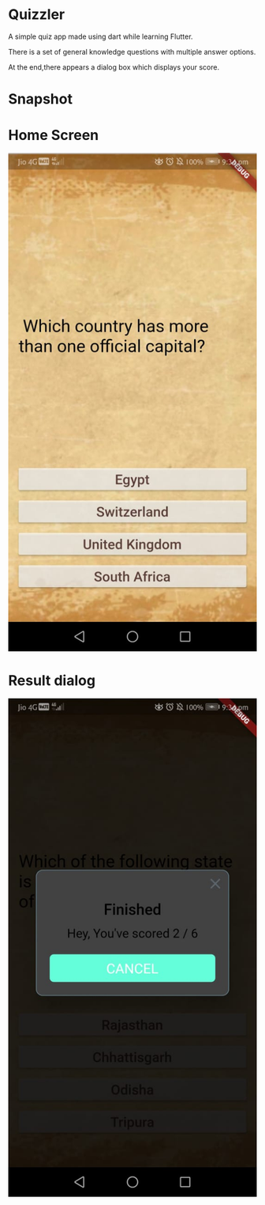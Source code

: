 # Quizzler
A simple quiz app made using dart while learning Flutter.


There is a set of general knowledge questions with multiple answer options.

At the end,there appears a dialog box which displays your score.


# Snapshot

# Home Screen
![screenshot](images/screen1.jpeg?raw=true "Title")

# Result dialog

![screenshot](images/screen4.jpeg?raw=true "Title")
